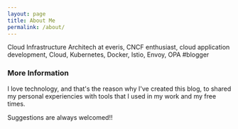 ```yaml
---
layout: page
title: About Me
permalink: /about/
---
```


Cloud Infrastructure Architech at everis, CNCF enthusiast, cloud application development, Cloud, Kubernetes, Docker, Istio, Envoy, OPA #blogger

### More Information

I love technology, and that's the reason why I've created this blog, to shared my personal experiencies with tools that I used in my work and my free times.

Suggestions are always welcomed!!

